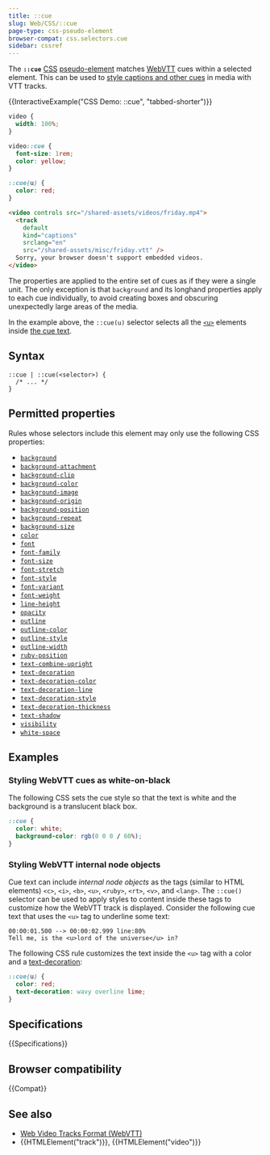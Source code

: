 ```yaml
---
title: ::cue
slug: Web/CSS/::cue
page-type: css-pseudo-element
browser-compat: css.selectors.cue
sidebar: cssref
---
```


The **`::cue`** [CSS](/en-US/docs/Web/CSS) [pseudo-element](/en-US/docs/Web/CSS/Reference/Selectors/Pseudo-elements) matches [WebVTT](/en-US/docs/Web/API/WebVTT_API) cues within a selected element.
This can be used to [style captions and other cues](/en-US/docs/Web/API/WebVTT_API#styling_webvtt_in_html_or_a_stylesheet) in media with VTT tracks.

{{InteractiveExample("CSS Demo: ::cue", "tabbed-shorter")}}

```css interactive-example
video {
  width: 100%;
}

video::cue {
  font-size: 1rem;
  color: yellow;
}

::cue(u) {
  color: red;
}
```

```html interactive-example
<video controls src="/shared-assets/videos/friday.mp4">
  <track
    default
    kind="captions"
    srclang="en"
    src="/shared-assets/misc/friday.vtt" />
  Sorry, your browser doesn't support embedded videos.
</video>
```

The properties are applied to the entire set of cues as if they were a single unit. The only exception is that `background` and its longhand properties apply to each cue individually, to avoid creating boxes and obscuring unexpectedly large areas of the media.

In the example above, the `::cue(u)` selector selects all the [`<u>`](/en-US/docs/Web/HTML/Reference/Elements/u) elements inside [the cue text](https://github.com/mdn/shared-assets/blob/main/misc/friday.vtt).

## Syntax

```css-nolint
::cue | ::cue(<selector>) {
  /* ... */
}
```

## Permitted properties

Rules whose selectors include this element may only use the following CSS properties:

- [`background`](/en-US/docs/Web/CSS/Reference/Properties/background)
- [`background-attachment`](/en-US/docs/Web/CSS/Reference/Properties/background-attachment)
- [`background-clip`](/en-US/docs/Web/CSS/Reference/Properties/background-clip)
- [`background-color`](/en-US/docs/Web/CSS/Reference/Properties/background-color)
- [`background-image`](/en-US/docs/Web/CSS/Reference/Properties/background-image)
- [`background-origin`](/en-US/docs/Web/CSS/Reference/Properties/background-origin)
- [`background-position`](/en-US/docs/Web/CSS/Reference/Properties/background-position)
- [`background-repeat`](/en-US/docs/Web/CSS/Reference/Properties/background-repeat)
- [`background-size`](/en-US/docs/Web/CSS/Reference/Properties/background-size)
- [`color`](/en-US/docs/Web/CSS/Reference/Properties/color)
- [`font`](/en-US/docs/Web/CSS/Reference/Properties/font)
- [`font-family`](/en-US/docs/Web/CSS/Reference/Properties/font-family)
- [`font-size`](/en-US/docs/Web/CSS/Reference/Properties/font-size)
- [`font-stretch`](/en-US/docs/Web/CSS/Reference/Properties/font-stretch)
- [`font-style`](/en-US/docs/Web/CSS/Reference/Properties/font-style)
- [`font-variant`](/en-US/docs/Web/CSS/Reference/Properties/font-variant)
- [`font-weight`](/en-US/docs/Web/CSS/Reference/Properties/font-weight)
- [`line-height`](/en-US/docs/Web/CSS/Reference/Properties/line-height)
- [`opacity`](/en-US/docs/Web/CSS/Reference/Properties/opacity)
- [`outline`](/en-US/docs/Web/CSS/Reference/Properties/outline)
- [`outline-color`](/en-US/docs/Web/CSS/Reference/Properties/outline-color)
- [`outline-style`](/en-US/docs/Web/CSS/Reference/Properties/outline-style)
- [`outline-width`](/en-US/docs/Web/CSS/Reference/Properties/outline-width)
- [`ruby-position`](/en-US/docs/Web/CSS/Reference/Properties/ruby-position)
- [`text-combine-upright`](/en-US/docs/Web/CSS/Reference/Properties/text-combine-upright)
- [`text-decoration`](/en-US/docs/Web/CSS/Reference/Properties/text-decoration)
- [`text-decoration-color`](/en-US/docs/Web/CSS/Reference/Properties/text-decoration-color)
- [`text-decoration-line`](/en-US/docs/Web/CSS/Reference/Properties/text-decoration-line)
- [`text-decoration-style`](/en-US/docs/Web/CSS/Reference/Properties/text-decoration-style)
- [`text-decoration-thickness`](/en-US/docs/Web/CSS/Reference/Properties/text-decoration-thickness)
- [`text-shadow`](/en-US/docs/Web/CSS/Reference/Properties/text-shadow)
- [`visibility`](/en-US/docs/Web/CSS/Reference/Properties/visibility)
- [`white-space`](/en-US/docs/Web/CSS/Reference/Properties/white-space)

## Examples

### Styling WebVTT cues as white-on-black

The following CSS sets the cue style so that the text is white and the background is a translucent black box.

```css
::cue {
  color: white;
  background-color: rgb(0 0 0 / 60%);
}
```

### Styling WebVTT internal node objects

Cue text can include _internal node objects_ as the tags (similar to HTML elements) `<c>`, `<i>`, `<b>`, `<u>`, `<ruby>`, `<rt>`, `<v>`, and `<lang>`.
The `::cue()` selector can be used to apply styles to content inside these tags to customize how the WebVTT track is displayed.
Consider the following cue text that uses the `<u>` tag to underline some text:

```plain
00:00:01.500 --> 00:00:02.999 line:80%
Tell me, is the <u>lord of the universe</u> in?
```

The following CSS rule customizes the text inside the `<u>` tag with a color and a [text-decoration](/en-US/docs/Web/CSS/Reference/Properties/text-decoration):

```css
::cue(u) {
  color: red;
  text-decoration: wavy overline lime;
}
```

## Specifications

{{Specifications}}

## Browser compatibility

{{Compat}}

## See also

- [Web Video Tracks Format (WebVTT)](/en-US/docs/Web/API/WebVTT_API)
- {{HTMLElement("track")}}, {{HTMLElement("video")}}
